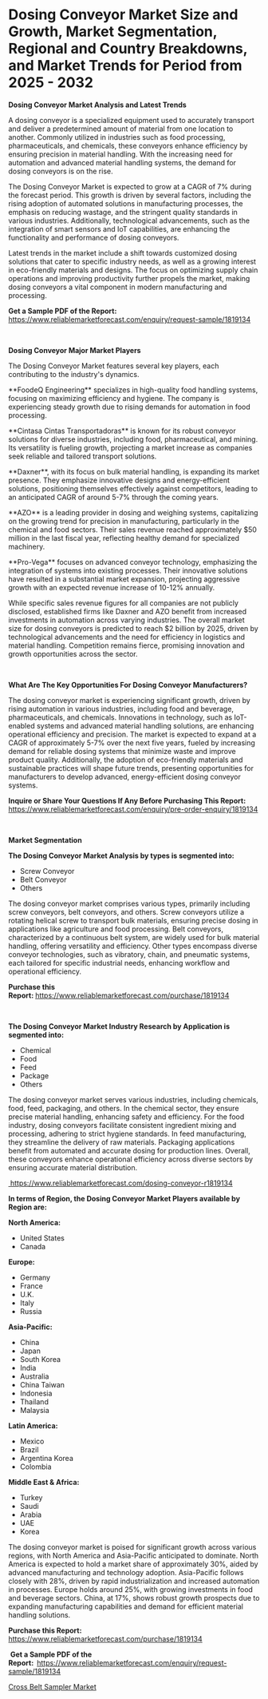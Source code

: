 <p><h1>Dosing Conveyor Market Size and Growth, Market Segmentation, Regional and Country Breakdowns, and Market Trends for Period from 2025 -  2032</h1></p><p><strong>Dosing Conveyor Market Analysis and Latest Trends</strong></p>
<p><p>A dosing conveyor is a specialized equipment used to accurately transport and deliver a predetermined amount of material from one location to another. Commonly utilized in industries such as food processing, pharmaceuticals, and chemicals, these conveyors enhance efficiency by ensuring precision in material handling. With the increasing need for automation and advanced material handling systems, the demand for dosing conveyors is on the rise.</p><p>The Dosing Conveyor Market is expected to grow at a CAGR of 7% during the forecast period. This growth is driven by several factors, including the rising adoption of automated solutions in manufacturing processes, the emphasis on reducing wastage, and the stringent quality standards in various industries. Additionally, technological advancements, such as the integration of smart sensors and IoT capabilities, are enhancing the functionality and performance of dosing conveyors.</p><p>Latest trends in the market include a shift towards customized dosing solutions that cater to specific industry needs, as well as a growing interest in eco-friendly materials and designs. The focus on optimizing supply chain operations and improving productivity further propels the market, making dosing conveyors a vital component in modern manufacturing and processing.</p></p>
<p><strong>Get a Sample PDF of the Report:&nbsp;</strong> <a href="https://www.reliablemarketforecast.com/enquiry/request-sample/1819134?utm_campaign=1903&utm_medium=2&utm_source=Github&utm_content=ia&utm_term=18022025&utm_id=dosing-conveyor">https://www.reliablemarketforecast.com/enquiry/request-sample/1819134</a></p>
<p>&nbsp;</p>
<p><strong>Dosing Conveyor Major Market Players</strong></p>
<p><p>The Dosing Conveyor Market features several key players, each contributing to the industry's dynamics. </p><p>**FoodeQ Engineering** specializes in high-quality food handling systems, focusing on maximizing efficiency and hygiene. The company is experiencing steady growth due to rising demands for automation in food processing. </p><p>**Cintasa Cintas Transportadoras** is known for its robust conveyor solutions for diverse industries, including food, pharmaceutical, and mining. Its versatility is fueling growth, projecting a market increase as companies seek reliable and tailored transport solutions.</p><p>**Daxner**, with its focus on bulk material handling, is expanding its market presence. They emphasize innovative designs and energy-efficient solutions, positioning themselves effectively against competitors, leading to an anticipated CAGR of around 5-7% through the coming years.</p><p>**AZO** is a leading provider in dosing and weighing systems, capitalizing on the growing trend for precision in manufacturing, particularly in the chemical and food sectors. Their sales revenue reached approximately $50 million in the last fiscal year, reflecting healthy demand for specialized machinery.</p><p>**Pro-Vega** focuses on advanced conveyor technology, emphasizing the integration of systems into existing processes. Their innovative solutions have resulted in a substantial market expansion, projecting aggressive growth with an expected revenue increase of 10-12% annually.</p><p>While specific sales revenue figures for all companies are not publicly disclosed, established firms like Daxner and AZO benefit from increased investments in automation across varying industries. The overall market size for dosing conveyors is predicted to reach $2 billion by 2025, driven by technological advancements and the need for efficiency in logistics and material handling. Competition remains fierce, promising innovation and growth opportunities across the sector.</p></p>
<p>&nbsp;</p>
<p><strong>What Are The Key Opportunities For Dosing Conveyor Manufacturers?</strong></p>
<p><p>The dosing conveyor market is experiencing significant growth, driven by rising automation in various industries, including food and beverage, pharmaceuticals, and chemicals. Innovations in technology, such as IoT-enabled systems and advanced material handling solutions, are enhancing operational efficiency and precision. The market is expected to expand at a CAGR of approximately 5-7% over the next five years, fueled by increasing demand for reliable dosing systems that minimize waste and improve product quality. Additionally, the adoption of eco-friendly materials and sustainable practices will shape future trends, presenting opportunities for manufacturers to develop advanced, energy-efficient dosing conveyor systems.</p></p>
<p><strong>Inquire or Share Your Questions If Any Before Purchasing This Report:</strong> <a href="https://www.reliablemarketforecast.com/enquiry/pre-order-enquiry/1819134?utm_campaign=1903&utm_medium=2&utm_source=Github&utm_content=ia&utm_term=18022025&utm_id=dosing-conveyor">https://www.reliablemarketforecast.com/enquiry/pre-order-enquiry/1819134</a></p>
<p>&nbsp;</p>
<p><strong>Market Segmentation</strong></p>
<p><strong>The Dosing Conveyor Market Analysis by types is segmented into:</strong></p>
<p><ul><li>Screw Conveyor</li><li>Belt Conveyor</li><li>Others</li></ul></p>
<p><p>The dosing conveyor market comprises various types, primarily including screw conveyors, belt conveyors, and others. Screw conveyors utilize a rotating helical screw to transport bulk materials, ensuring precise dosing in applications like agriculture and food processing. Belt conveyors, characterized by a continuous belt system, are widely used for bulk material handling, offering versatility and efficiency. Other types encompass diverse conveyor technologies, such as vibratory, chain, and pneumatic systems, each tailored for specific industrial needs, enhancing workflow and operational efficiency.</p></p>
<p><strong>Purchase this Report:&nbsp;</strong><a href="https://www.reliablemarketforecast.com/purchase/1819134?utm_campaign=1903&utm_medium=2&utm_source=Github&utm_content=ia&utm_term=18022025&utm_id=dosing-conveyor">https://www.reliablemarketforecast.com/purchase/1819134</a></p>
<p>&nbsp;</p>
<p><strong>The Dosing Conveyor Market Industry Research by Application is segmented into:</strong></p>
<p><ul><li>Chemical</li><li>Food</li><li>Feed</li><li>Package</li><li>Others</li></ul></p>
<p><p>The dosing conveyor market serves various industries, including chemicals, food, feed, packaging, and others. In the chemical sector, they ensure precise material handling, enhancing safety and efficiency. For the food industry, dosing conveyors facilitate consistent ingredient mixing and processing, adhering to strict hygiene standards. In feed manufacturing, they streamline the delivery of raw materials. Packaging applications benefit from automated and accurate dosing for production lines. Overall, these conveyors enhance operational efficiency across diverse sectors by ensuring accurate material distribution.</p></p>
<p><a href="https://www.reliablemarketforecast.com/dosing-conveyor-r1819134?utm_campaign=1903&utm_medium=2&utm_source=Github&utm_content=ia&utm_term=18022025&utm_id=dosing-conveyor">&nbsp;https://www.reliablemarketforecast.com/dosing-conveyor-r1819134</a></p>
<p><strong>In terms of Region, the Dosing Conveyor Market Players available by Region are:</strong></p>
<p>
    <p> <strong> North America: </strong>
        <ul>
            <li>United States</li>
            <li>Canada</li>
        </ul>
        </p> 
    <p> <strong> Europe: </strong>
        <ul>
            <li>Germany</li>
            <li>France</li>
            <li>U.K.</li>
            <li>Italy</li>
            <li>Russia</li>
        </ul>
        </p> 
    <p> <strong> Asia-Pacific: </strong>
        <ul>
            <li>China</li>
            <li>Japan</li>
            <li>South Korea</li>
            <li>India</li>
            <li>Australia</li>
            <li>China Taiwan</li>
            <li>Indonesia</li>
            <li>Thailand</li>
            <li>Malaysia</li>
        </ul>
        </p> 
    <p> <strong> Latin America: </strong>
        <ul>
            <li>Mexico</li>
            <li>Brazil</li>
            <li>Argentina Korea</li>
            <li>Colombia</li>
        </ul>
        </p> 
    <p> <strong> Middle East & Africa: </strong>
        <ul>
            <li>Turkey</li>
            <li>Saudi</li>
            <li>Arabia</li>
            <li>UAE</li>
            <li>Korea</li>
        </ul>
    </p>
    </p>
<p><p>The dosing conveyor market is poised for significant growth across various regions, with North America and Asia-Pacific anticipated to dominate. North America is expected to hold a market share of approximately 30%, aided by advanced manufacturing and technology adoption. Asia-Pacific follows closely with 28%, driven by rapid industrialization and increased automation in processes. Europe holds around 25%, with growing investments in food and beverage sectors. China, at 17%, shows robust growth prospects due to expanding manufacturing capabilities and demand for efficient material handling solutions.</p></p>
<p><strong>Purchase this Report: </strong><a href="https://www.reliablemarketforecast.com/purchase/1819134?utm_campaign=1903&utm_medium=2&utm_source=Github&utm_content=ia&utm_term=18022025&utm_id=dosing-conveyor">https://www.reliablemarketforecast.com/purchase/1819134</a></p>
<p>&nbsp;<strong>Get a Sample PDF of the Report:&nbsp;&nbsp;</strong><a href="https://www.reliablemarketforecast.com/enquiry/request-sample/1819134?utm_campaign=1903&utm_medium=2&utm_source=Github&utm_content=ia&utm_term=18022025&utm_id=dosing-conveyor">https://www.reliablemarketforecast.com/enquiry/request-sample/1819134</a></p>
<p><strong></strong></p>
<p><p><a href="https://github.com/ashepherd82/Market-Research-Report-List-7/blob/main/cross-belt-sampler-market.md?utm_campaign=1903&utm_medium=2&utm_source=Github&utm_content=ia&utm_term=18022025&utm_id=dosing-conveyor">Cross Belt Sampler Market</a></p></p>
